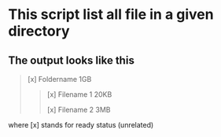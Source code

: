 
# This script list all file in a given directory

## The output looks like this 

>[x] Foldername 1GB
>
>>[x] Filename 1 20KB
>>
>>[x] Filename 2 3MB

where [x] stands for ready status (unrelated)
